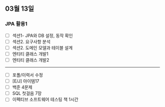 ## 03월 13일

### JPA 활용1

- [ ] 섹션1- JPA와 DB 설정, 동작 확인
- [ ] 섹션2. 요구사항 분석
- [ ] 섹션2. 도메인 모델과 테이블 설계
- [ ] 엔티티 클래스 개발1
- [ ] 엔티티 클래스 개발2

---

- [ ] 포폴/이력서 수정
- [ ] [E/J] 아이템17
- [ ] 백준 4문제
- [ ] SQL 첫걸음 7장
- [ ] 이펙티브 소프트웨어 테스팅 책 1시간
